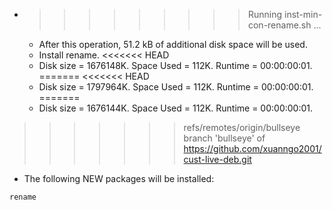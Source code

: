 * >>>>>>>>> Running inst-min-con-rename.sh ...
  * After this operation, 51.2 kB of additional disk space will be used.
  * Install rename.
<<<<<<< HEAD
  * Disk size = 1676148K. Space Used = 112K. Runtime = 00:00:00:01.
=======
<<<<<<< HEAD
  * Disk size = 1797964K. Space Used = 112K. Runtime = 00:00:00:01.
=======
  * Disk size = 1676144K. Space Used = 112K. Runtime = 00:00:00:01.
>>>>>>> refs/remotes/origin/bullseye
>>>>>>> branch 'bullseye' of https://github.com/xuanngo2001/cust-live-deb.git
  * The following NEW packages will be installed:
  ```bash
rename
  ```
